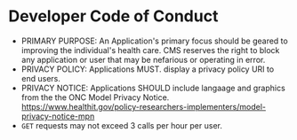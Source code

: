 Developer Code of Conduct
=========================

* PRIMARY PURPOSE: An Application's primary focus should be geared to improving the individual's health care. CMS reserves 
the right to block any application or user that may be nefarious or operating in error.
* PRIVACY POLICY: Applications MUST. display a privacy policy URI to end users.
* PRIVACY NOTICE: Applications SHOULD include langaage and graphics from the the ONC Model Privacy Notice. https://www.healthit.gov/policy-researchers-implementers/model-privacy-notice-mpn
* `GET` requests may not exceed 3 calls per hour per user.
